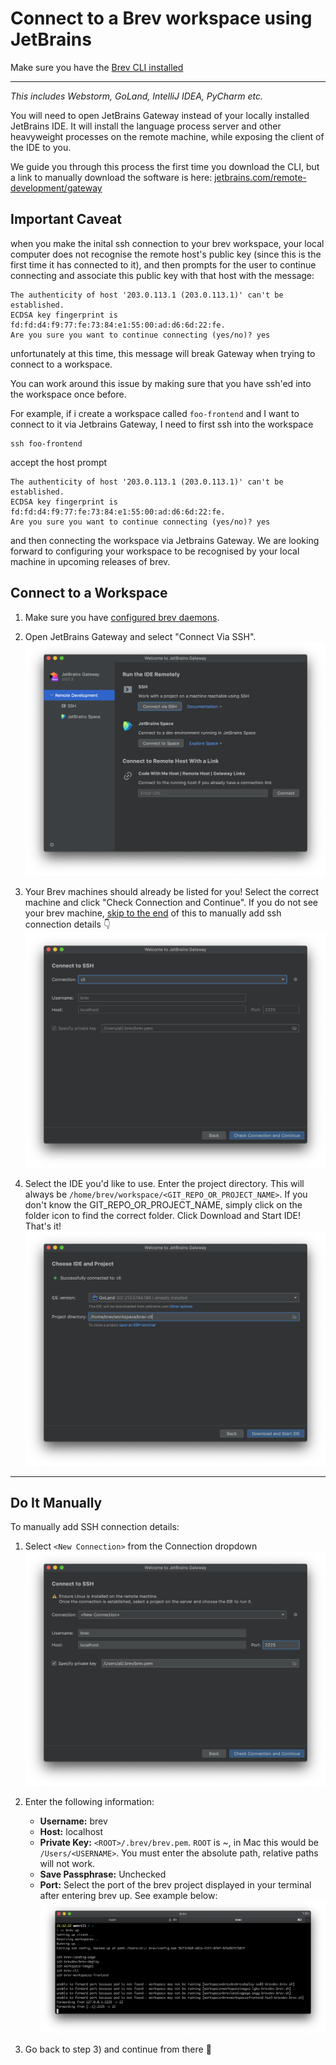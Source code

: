 # Connect to a Brev workspace using JetBrains

Make sure you have the [Brev CLI installed](/)

---

_This includes Webstorm, GoLand, IntelliJ IDEA, PyCharm etc._

You will need to open JetBrains Gateway instead of your locally installed JetBrains IDE. It will install the language process server and other heavyweight processes on the remote machine, while exposing the client of the IDE to you.

We guide you through this process the first time you download the CLI, but a link to manually download the software is here: [jetbrains.com/remote-development/gateway](https://www.jetbrains.com/remote-development/gateway/)

## Important Caveat 

when you make the inital ssh connection to your brev workspace, your local computer does not recognise the remote host's public key  (since this is the first time it has connected to it), and then prompts for the user to continue connecting and associate this public key with that host with the message:

```
The authenticity of host '203.0.113.1 (203.0.113.1)' can't be established.
ECDSA key fingerprint is fd:fd:d4:f9:77:fe:73:84:e1:55:00:ad:d6:6d:22:fe.
Are you sure you want to continue connecting (yes/no)? yes
```

unfortunately at this time, this message will break Gateway when trying to connect to a workspace. 

You can work around this issue by making sure that you have ssh'ed into the workspace once before. 

For example, if i create a workspace called `foo-frontend` and I want to connect to it via Jetbrains Gateway, I need to first ssh into the workspace 
```
ssh foo-frontend
```

accept the host prompt

```
The authenticity of host '203.0.113.1 (203.0.113.1)' can't be established.
ECDSA key fingerprint is fd:fd:d4:f9:77:fe:73:84:e1:55:00:ad:d6:6d:22:fe.
Are you sure you want to continue connecting (yes/no)? yes
```

and then connecting the workspace via Jetbrains Gateway. We are looking forward to configuring your workspace to be recognised by your local machine in upcoming releases of brev. 
 

## Connect to a Workspace  

1. Make sure you have [configured brev daemons](/howto/configure-brev-daemons).

2. Open JetBrains Gateway and select "Connect Via SSH".
![Screenshot](media/jetbrains1.png)

3. Your Brev machines should already be listed for you! Select the correct machine and click "Check Connection and Continue". If you do not see your brev machine, [skip to the end](#do-it-manually) of this to manually add ssh connection details 👇
![Screenshot](media/jetbrains2.png)

4. Select the IDE you'd like to use. Enter the project directory. This will always be `/home/brev/workspace/<GIT_REPO_OR_PROJECT_NAME>`. If you don't know the GIT_REPO_OR_PROJECT_NAME, simply click on the folder icon to find the correct folder. Click Download and Start IDE! That's it!
![Screenshot](media/jetbrains3.png)

---

## Do It Manually

To manually add SSH connection details:

1. Select `<New Connection>` from the Connection dropdown
![Screenshot](media/jetbrains5.png)

2. Enter the following information:
	* **Username:** brev
	* **Host:** localhost
	* **Private Key:** `<ROOT>/.brev/brev.pem`. `ROOT` is ~, in Mac this would be `/Users/<USERNAME>`. You must enter the absolute path, relative paths will not work.
	* **Save Passphrase:** Unchecked
	* **Port:** Select the port of the brev project displayed in your terminal after entering brev up. See example below:
![Screenshot](media/jetbrains6.png)

3. Go back to step 3) and continue from there 🙂
